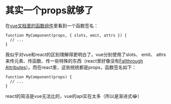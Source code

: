 # 其实一个props就够了

在[vue文档里的函数组件](https://vuejs.org/guide/extras/render-function.html#functional-components)里看到一个函数签名：
```
function MyComponent(props, { slots, emit, attrs }) {
  // ...
}
```

我似乎对vue和react的区别理解得更明白了。vue分别使用了slots、 emit、 attrs来传元素、传函数、传一些特殊的东西（react里好像没有[Fallthrough Attributes](https://vuejs.org/guide/components/attrs.html)）。而在react里，这些统统都是props，函数签名如下：
```
function MyComponent(props) {
  // ...
}
```

react的简洁是vue无法比的，vue的api实在太多（所以是渐进式😂）